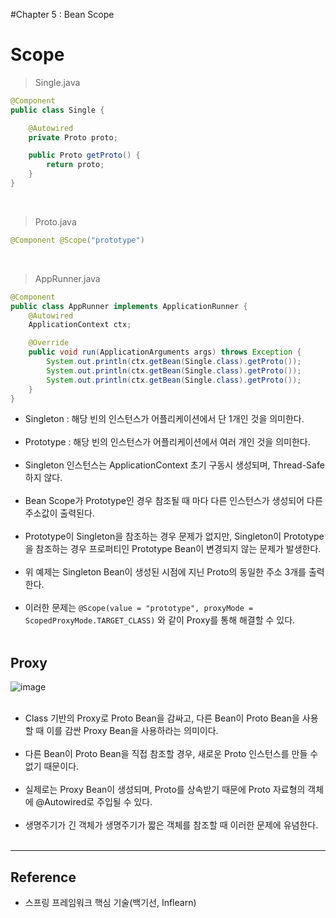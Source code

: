 #Chapter 5 : Bean Scope

Scope
=====

> Single.java

```java
@Component
public class Single {

    @Autowired
    private Proto proto;

    public Proto getProto() {
        return proto;
    }
}
```

<br>

> Proto.java

```java
@Component @Scope("prototype")
```

<br>

> AppRunner.java

```java
@Component
public class AppRunner implements ApplicationRunner {
    @Autowired
    ApplicationContext ctx;

    @Override
    public void run(ApplicationArguments args) throws Exception {
        System.out.println(ctx.getBean(Single.class).getProto());
        System.out.println(ctx.getBean(Single.class).getProto());
        System.out.println(ctx.getBean(Single.class).getProto());
    }
}
```

-	Singleton : 해당 빈의 인스턴스가 어플리케이션에서 단 1개인 것을 의미한다.<br><br>
-	Prototype : 해당 빈의 인스턴스가 어플리케이션에서 여러 개인 것을 의미한다.<br><br>
-	Singleton 인스턴스는 ApplicationContext 초기 구동시 생성되며, Thread-Safe 하지 않다.<br><br>
-	Bean Scope가 Prototype인 경우 참조될 때 마다 다른 인스턴스가 생성되어 다른 주소값이 출력된다.<br><br>
-	Prototype이 Singleton을 참조하는 경우 문제가 없지만, Singleton이 Prototype을 참조하는 경우 프로퍼티인 Prototype Bean이 변경되지 않는 문제가 발생한다.<br><br>
-	위 예제는 Singleton Bean이 생성된 시점에 지닌 Proto의 동일한 주소 3개를 출력한다.<br><br>
-	이러한 문제는 `@Scope(value = "prototype", proxyMode = ScopedProxyMode.TARGET_CLASS)` 와 같이 Proxy를 통해 해결할 수 있다.<br><br>

Proxy
-----

![image](https://user-images.githubusercontent.com/56240505/79845356-e035bb80-83f7-11ea-9b2c-3ca91197b8dc.png)<br><br>

-	Class 기반의 Proxy로 Proto Bean을 감싸고, 다른 Bean이 Proto Bean을 사용할 때 이를 감싼 Proxy Bean을 사용하라는 의미이다.<br><br>
-	다른 Bean이 Proto Bean을 직접 참조할 경우, 새로운 Proto 인스턴스를 만들 수 없기 때문이다.<br><br>
-	실제로는 Proxy Bean이 생성되며, Proto를 상속받기 때문에 Proto 자료형의 객체에 @Autowired로 주입될 수 있다.<br><br>
-	생명주기가 긴 객체가 생명주기가 짧은 객체를 참조할 때 이러한 문제에 유념한다.<br><br>

---

Reference
---------

-	스프링 프레임워크 핵심 기술(백기선, Inflearn)
